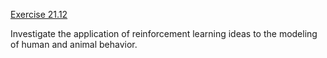 [Exercise 21.12](21-12/)

Investigate the application of reinforcement learning ideas to the
modeling of human and animal behavior.
